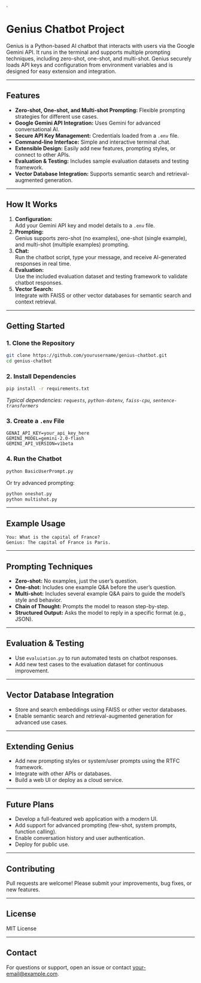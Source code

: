 .
# Genius Chatbot Project

Genius is a Python-based AI chatbot that interacts with users via the Google Gemini API. It runs in the terminal and supports multiple prompting techniques, including zero-shot, one-shot, and multi-shot. Genius securely loads API keys and configuration from environment variables and is designed for easy extension and integration.

---

## Features

- **Zero-shot, One-shot, and Multi-shot Prompting:** Flexible prompting strategies for different use cases.
- **Google Gemini API Integration:** Uses Gemini for advanced conversational AI.
- **Secure API Key Management:** Credentials loaded from a `.env` file.
- **Command-line Interface:** Simple and interactive terminal chat.
- **Extensible Design:** Easily add new features, prompting styles, or connect to other APIs.
- **Evaluation & Testing:** Includes sample evaluation datasets and testing framework.
- **Vector Database Integration:** Supports semantic search and retrieval-augmented generation.

---

## How It Works

1. **Configuration:**  
   Add your Gemini API key and model details to a `.env` file.
2. **Prompting:**  
   Genius supports zero-shot (no examples), one-shot (single example), and multi-shot (multiple examples) prompting.
3. **Chat:**  
   Run the chatbot script, type your message, and receive AI-generated responses in real time.
4. **Evaluation:**  
   Use the included evaluation dataset and testing framework to validate chatbot responses.
5. **Vector Search:**  
   Integrate with FAISS or other vector databases for semantic search and context retrieval.

---

## Getting Started

### 1. Clone the Repository

```bash
git clone https://github.com/yourusername/genius-chatbot.git
cd genius-chatbot
```

### 2. Install Dependencies

```bash
pip install -r requirements.txt
```
*Typical dependencies: `requests`, `python-dotenv`, `faiss-cpu`, `sentence-transformers`*

### 3. Create a `.env` File

```env
GENAI_API_KEY=your_api_key_here
GEMINI_MODEL=gemini-2.0-flash
GEMINI_API_VERSION=v1beta
```

### 4. Run the Chatbot

```bash
python BasicUserPrompt.py
```
Or try advanced prompting:
```bash
python oneshot.py
python multishot.py
```

---

## Example Usage

```
You: What is the capital of France?
Genius: The capital of France is Paris.
```

---

## Prompting Techniques

- **Zero-shot:** No examples, just the user’s question.
- **One-shot:** Includes one example Q&A before the user’s question.
- **Multi-shot:** Includes several example Q&A pairs to guide the model’s style and behavior.
- **Chain of Thought:** Prompts the model to reason step-by-step.
- **Structured Output:** Asks the model to reply in a specific format (e.g., JSON).

---

## Evaluation & Testing

- Use `evaluiation.py` to run automated tests on chatbot responses.
- Add new test cases to the evaluation dataset for continuous improvement.

---

## Vector Database Integration

- Store and search embeddings using FAISS or other vector databases.
- Enable semantic search and retrieval-augmented generation for advanced use cases.

---

## Extending Genius

- Add new prompting styles or system/user prompts using the RTFC framework.
- Integrate with other APIs or databases.
- Build a web UI or deploy as a cloud service.

---

## Future Plans

- Develop a full-featured web application with a modern UI.
- Add support for advanced prompting (few-shot, system prompts, function calling).
- Enable conversation history and user authentication.
- Deploy for public use.

---

## Contributing

Pull requests are welcome! Please submit your improvements, bug fixes, or new features.

---

## License

MIT License

---

## Contact

For questions or support, open an issue or contact [your-email@example.com](mailto:your-email@example.com).